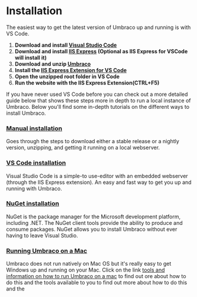 # Installation

The easiest way to get the latest version of Umbraco up and running is with VS Code.

1. **Download and install [Visual Studio Code](https://code.visualstudio.com/)**
1. **Download and install [IIS Express](https://www.microsoft.com/en-us/download/details.aspx?id=48264) (Optional as IIS Express for VSCode will install it)**
1. **Download and unzip [Umbraco](http://our.umbraco.org/download)**
1. **Install the [IIS Express Extension for VS Code](https://marketplace.visualstudio.com/items?itemName=warren-buckley.iis-express)**
1. **Open the unzipped root folder in VS Code**
1. **Run the website with the IIS Express Extension(CTRL+F5)**

If you have never used VS Code before you can check out a more detailed guide below that shows these steps more in depth to run a local instance of Umbraco.
Below you'll find some in-depth tutorials on the different ways to install Umbraco.

### [Manual installation](install-umbraco-manually.md)
Goes through the steps to download either a stable release or a nightly version, unzipping, and getting it running on a local webserver.

### [VS Code installation](install-umbraco-with-vs-code.md)
Visual Studio Code is a simple-to use-editor with an embedded webserver (through the IIS Express extension). An easy and fast way to get you up and running with Umbraco.

### [NuGet installation](install-umbraco-with-nuget.md)
NuGet is the package manager for the Microsoft development platform, including .NET. The NuGet client tools provide the ability to produce and consume packages. NuGet allows you to install Umbraco without ever having to leave Visual Studio.

### [Running Umbraco on a Mac](running-umbraco-on-a-mac.md)
Umbraco does not run natively on Mac OS but it's really easy to get Windows up and running on your Mac.
Click on the link [tools and information on how to run Umbraco on a mac](running-umbraco-on-a-mac.md) to find out ore about how to do this and the tools available to you to find out more about how to do this and the
